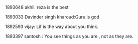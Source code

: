 1893648 akhil: reza is the best

1893033 Davinder singh kharoud:Guru is god

1892593 vijay: Lif is the way about you think.

1893397 santosh : You see things as you are , not as they are.
